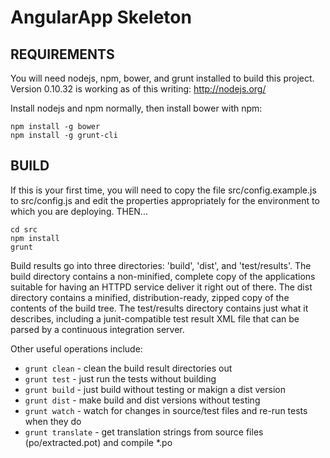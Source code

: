 # AngularApp Skeleton

## REQUIREMENTS

You will need nodejs, npm, bower, and grunt installed to build this project. Version 0.10.32 is
working as of this writing: http://nodejs.org/

Install nodejs and npm normally, then install bower with npm:

```
npm install -g bower
npm install -g grunt-cli
```


## BUILD

If this is your first time, you will need to copy the file src/config.example.js to src/config.js
and edit the properties appropriately for the environment to which you are deploying. THEN... 

```
cd src
npm install
grunt
```

Build results go into three directories: 'build', 'dist', and 'test/results'. The build directory
contains a non-minified, complete copy of the applications suitable for having an HTTPD service
deliver it right out of there. The dist directory contains a minified, distribution-ready, zipped
copy of the contents of the build tree. The test/results directory contains just what it describes,
including a junit-compatible test result XML file that can be parsed by a continuous integration
server.

Other useful operations include:
  * `grunt clean` - clean the build result directories out
  * `grunt test` - just run the tests without building
  * `grunt build` - just build without testing or makign a dist version
  * `grunt dist` - make build and dist versions without testing
  * `grunt watch` - watch for changes in source/test files and re-run tests when they do
  * `grunt translate` - get translation strings from source files (po/extracted.pot) and compile *.po

